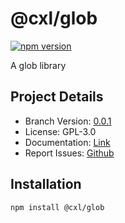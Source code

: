 # @cxl/glob 
	
[![npm version](https://badge.fury.io/js/%40cxl%2Fglob.svg)](https://badge.fury.io/js/%40cxl%2Fglob)

A glob library

## Project Details

-   Branch Version: [0.0.1](https://npmjs.com/package/@cxl/glob/v/0.0.1)
-   License: GPL-3.0
-   Documentation: [Link](https://cxlio.github.io/cxl/glob)
-   Report Issues: [Github](https://github.com/cxlio/cxl/issues)

## Installation

	npm install @cxl/glob

